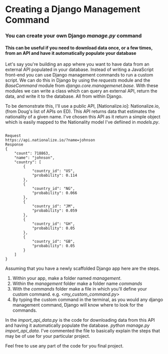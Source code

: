 # Creating a Django Management Command
### You can create your own Django *manage.py* command
#### This can be useful if you need to download data once, or a few times, from an API and have it automatically populate your database

Let's say you're building an app where you want to have data from an external API populated in your database.  Instead of writing a JavaScript front-end you can use Django management commands to run a custom script. We can do this in Django by using the *requests* module and the *BaseCommand* module from *django.core.managemenet.base*.  With these modules we can write a class which can query an external API, return the data, and write it to the database.  All from within Django.

To be demonstrate this, I'll use a public API, [Nationalize.io]: Nationalize.io, (from Doug's list of APIs on ED).  This API returns data that estimates the nationality of a given name.  I've chosen this API as it return a simple object which is easily mapped to the Nationality model I've defiined in *models.py*.

```

Request
https://api.nationalize.io/?name=johnson
Response
{
    "count": 718863,
    "name": "johnson",
    "country": [
        {
            "country_id": "US",
            "probability": 0.114
        },
        {
            "country_id": "NG",
            "probability": 0.066
        },
        {
            "country_id": "JM",
            "probability": 0.059
        },
        {
            "country_id": "GH",
            "probability": 0.05
        },
        {
            "country_id": "GB",
            "probability": 0.05
        }
    ]
}

```

Assuming that you have a newly scaffolded Django app here are the steps.

1. Within your app, make a folder named *management*.
2. Within the *management* folder make a folder name *commands*
3. With the *commands* folder make a file in which you'll define your custom command. e.g. *<my_custom_command.py>*
4. By typing the custom command in the terminal, as you would any django management command, Django will know where to look for the commands.

In the *import_api_data.py* is the code for downloading data from this API and having it automatically populate the database. *python manage.py import_api_data*.  I've commented the file to basically explain the steps that may be of use for your particular project.

Feel free to use any part of the code for you final project.



